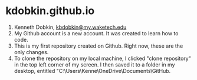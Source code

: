 # kdobkin.github.io
1. Kenneth Dobkin, kbdobkin@my.waketech.edu
2. My Github account is a new account. It was created to learn how to code.
3. This is my first repository created on Github. Right now, these are the only changes.
4. To clone the repository on my local machine, I clicked "clone repository" in the top left corner of my screen. I then saved it to a folder in my desktop, entitled "C:\Users\Kenne\OneDrive\Documents\GitHub\.
